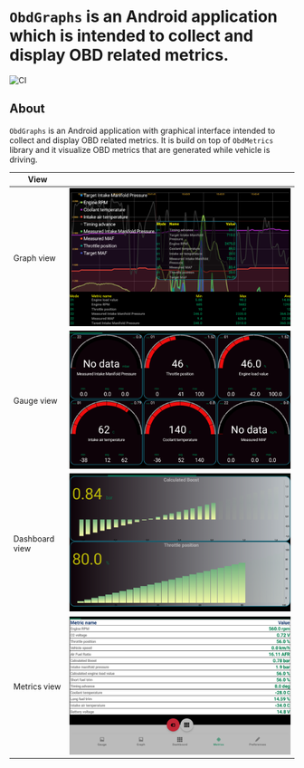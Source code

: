 # `ObdGraphs` is an Android application which is intended to collect and display OBD related metrics.

![CI](https://github.com/tzebrowski/ObdGraphs/workflows/Build/badge.svg?branch=main)

## About

`ObdGraphs` is an Android application with graphical interface intended to collect and display OBD
related metrics. It is build on top of `ObdMetrics` library and it visualize OBD metrics that are
generated while vehicle is driving.

| View    |           |
| ------------ | ---- |
| Graph view   |   ![Alt text](./res/Screenshot_2.png?raw=true "Graph view")   |
| Gauge view |    ![Alt text](./res/Screenshot_3.png?raw=true "Gauge view")  |
| Dashboard view    |     ![Alt text](./res/Screenshot_1.png?raw=true "Dashboard view") |
| Metrics view |    ![Alt text](./res/Screenshot_4.png?raw=true "Gauge view")  |

